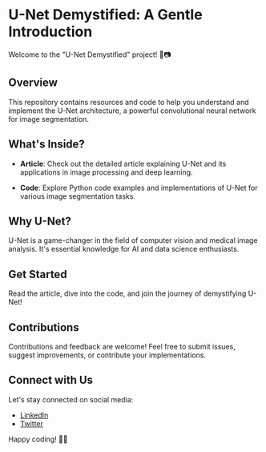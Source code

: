 # U-Net Demystified: A Gentle Introduction

Welcome to the "U-Net Demystified" project! 🧠📷

## Overview

This repository contains resources and code to help you understand and implement the U-Net architecture, a powerful convolutional neural network for image segmentation.

## What's Inside?

- **Article**: Check out the detailed article explaining U-Net and its applications in image processing and deep learning.

- **Code**: Explore Python code examples and implementations of U-Net for various image segmentation tasks.

## Why U-Net?

U-Net is a game-changer in the field of computer vision and medical image analysis. It's essential knowledge for AI and data science enthusiasts.

## Get Started

Read the article, dive into the code, and join the journey of demystifying U-Net!

## Contributions

Contributions and feedback are welcome! Feel free to submit issues, suggest improvements, or contribute your implementations.

## Connect with Us

Let's stay connected on social media:
- [LinkedIn](https://www.linkedin.com/in/deepak-nr/) 
- [Twitter](https://twitter.com/DeepakNR758192)

Happy coding! 🚀🤖
